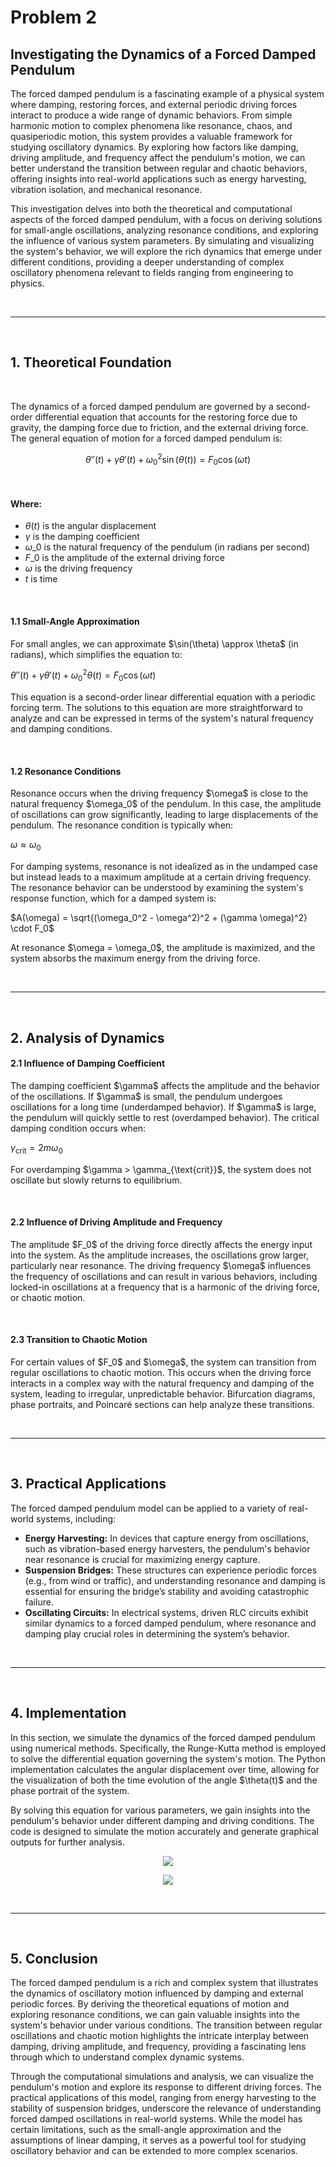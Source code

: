 # Problem 2

## Investigating the Dynamics of a Forced Damped Pendulum

The forced damped pendulum is a fascinating example of a physical system where damping, restoring forces, and external periodic driving forces interact to produce a wide range of dynamic behaviors. From simple harmonic motion to complex phenomena like resonance, chaos, and quasiperiodic motion, this system provides a valuable framework for studying oscillatory dynamics. By exploring how factors like damping, driving amplitude, and frequency affect the pendulum's motion, we can better understand the transition between regular and chaotic behaviors, offering insights into real-world applications such as energy harvesting, vibration isolation, and mechanical resonance. <br>

This investigation delves into both the theoretical and computational aspects of the forced damped pendulum, with a focus on deriving solutions for small-angle oscillations, analyzing resonance conditions, and exploring the influence of various system parameters. By simulating and visualizing the system's behavior, we will explore the rich dynamics that emerge under different conditions, providing a deeper understanding of complex oscillatory phenomena relevant to fields ranging from engineering to physics. 

<br>
<hr>  
<br>  

## 1. Theoretical Foundation

<br>  

The dynamics of a forced damped pendulum are governed by a second-order differential equation that accounts for the restoring force due to gravity, the damping force due to friction, and the external driving force. The general equation of motion for a forced damped pendulum is:

$$\theta''(t) + \gamma \theta'(t) + \omega_0^2 \sin(\theta(t)) = F_0 \cos(\omega t)$$

<br>

#### Where:

* $\theta(t)$ is the angular displacement
* $\gamma$ is the damping coefficient
* $\omega\_0$ is the natural frequency of the pendulum (in radians per second)
* $F\_0$ is the amplitude of the external driving force
* $\omega$ is the driving frequency
* $t$ is time

<br> 

#### 1.1 Small-Angle Approximation

For small angles, we can approximate \$\sin(\theta) \approx \theta\$ (in radians), which simplifies the equation to: <br>

$\theta''(t) + \gamma \theta'(t) + \omega_0^2 \theta(t) = F_0 \cos(\omega t)$ <br>

This equation is a second-order linear differential equation with a periodic forcing term. The solutions to this equation are more straightforward to analyze and can be expressed in terms of the system's natural frequency and damping conditions. <br>

<br>  

#### 1.2 Resonance Conditions

Resonance occurs when the driving frequency \$\omega\$ is close to the natural frequency \$\omega\_0\$ of the pendulum. In this case, the amplitude of oscillations can grow significantly, leading to large displacements of the pendulum. The resonance condition is typically when: <br>

$\omega \approx \omega_0$ <br>

For damping systems, resonance is not idealized as in the undamped case but instead leads to a maximum amplitude at a certain driving frequency. The resonance behavior can be understood by examining the system's response function, which for a damped system is: <br>

$A(\omega) = \sqrt{(\omega_0^2 - \omega^2)^2 + (\gamma \omega)^2} \cdot F_0$ <br>

At resonance \$\omega = \omega\_0\$, the amplitude is maximized, and the system absorbs the maximum energy from the driving force. 

<br>
<hr>  
<br>  

## 2. Analysis of Dynamics 

#### 2.1 Influence of Damping Coefficient

The damping coefficient \$\gamma\$ affects the amplitude and the behavior of the oscillations. If \$\gamma\$ is small, the pendulum undergoes oscillations for a long time (underdamped behavior). If \$\gamma\$ is large, the pendulum will quickly settle to rest (overdamped behavior). The critical damping condition occurs when: <br>

$\gamma_{\text{crit}} = 2m\omega_0$

For overdamping \$\gamma > \gamma\_{\text{crit}}\$, the system does not oscillate but slowly returns to equilibrium. <br>

<br>  

#### 2.2 Influence of Driving Amplitude and Frequency

The amplitude \$F\_0\$ of the driving force directly affects the energy input into the system. As the amplitude increases, the oscillations grow larger, particularly near resonance. The driving frequency \$\omega\$ influences the frequency of oscillations and can result in various behaviors, including locked-in oscillations at a frequency that is a harmonic of the driving force, or chaotic motion. <br>

<br>  

#### 2.3 Transition to Chaotic Motion

For certain values of \$F\_0\$ and \$\omega\$, the system can transition from regular oscillations to chaotic motion. This occurs when the driving force interacts in a complex way with the natural frequency and damping of the system, leading to irregular, unpredictable behavior. Bifurcation diagrams, phase portraits, and Poincaré sections can help analyze these transitions. 

<br>
<hr>  
<br>  

## 3. Practical Applications

The forced damped pendulum model can be applied to a variety of real-world systems, including: <br>

<ul>  
<li><strong>Energy Harvesting:</strong> In devices that capture energy from oscillations, such as vibration-based energy harvesters, the pendulum's behavior near resonance is crucial for maximizing energy capture.</li>  
<li><strong>Suspension Bridges:</strong> These structures can experience periodic forces (e.g., from wind or traffic), and understanding resonance and damping is essential for ensuring the bridge’s stability and avoiding catastrophic failure.</li>  
<li><strong>Oscillating Circuits:</strong> In electrical systems, driven RLC circuits exhibit similar dynamics to a forced damped pendulum, where resonance and damping play crucial roles in determining the system’s behavior.</li>  
</ul>  

<br>  
<hr>  
<br>  

## 4. Implementation

In this section, we simulate the dynamics of the forced damped pendulum using numerical methods. Specifically, the Runge-Kutta method is employed to solve the differential equation governing the system's motion. The Python implementation calculates the angular displacement over time, allowing for the visualization of both the time evolution of the angle \$\theta(t)\$ and the phase portrait of the system. <br>

By solving this equation for various parameters, we gain insights into the pendulum's behavior under different damping and driving conditions. The code is designed to simulate the motion accurately and generate graphical outputs for further analysis. 

<p align="center">
  <img src="https://raw.githubusercontent.com/elidavidsia/Physics-Lab/refs/heads/main/docs/1%20Physics/1%20Mechanics/Problem%202a.png">
</p>

<p align="center">
  <img src="https://github.com/elidavidsia/Physics-Lab/blob/main/docs/1%20Physics/1%20Mechanics/Problem%202b.png?raw=true">
</p>

<br>
<hr>
<br>

## 5. Conclusion

The forced damped pendulum is a rich and complex system that illustrates the dynamics of oscillatory motion influenced by damping and external periodic forces. By deriving the theoretical equations of motion and exploring resonance conditions, we can gain valuable insights into the system's behavior under various conditions. The transition between regular oscillations and chaotic motion highlights the intricate interplay between damping, driving amplitude, and frequency, providing a fascinating lens through which to understand complex dynamic systems. 

Through the computational simulations and analysis, we can visualize the pendulum's motion and explore its response to different driving forces. The practical applications of this model, ranging from energy harvesting to the stability of suspension bridges, underscore the relevance of understanding forced damped oscillations in real-world systems. While the model has certain limitations, such as the small-angle approximation and the assumptions of linear damping, it serves as a powerful tool for studying oscillatory behavior and can be extended to more complex scenarios.

<br>
